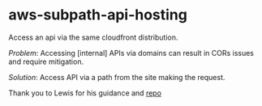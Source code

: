 # aws-subpath-api-hosting

Access an api via the same cloudfront distribution.

*Problem*: Accessing [internal] APIs via domains can result in CORs issues and require mitigation.

*Solution*: Access API via a path from the site making the request.

Thank you to Lewis for his guidance and [repo](https://github.com/Lewiscowles1986/aws-cors-cloudfront)

